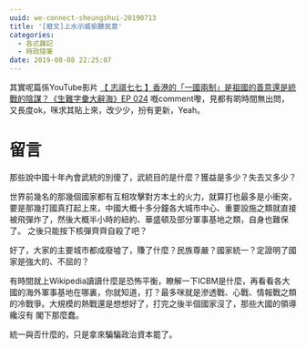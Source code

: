 ```yaml
---
uuid: we-connect-sheungshui-20190713
title: '[廢文]上水示威偷聽民意'
categories:
  - 各式雜記
  - 時政隨筆
date: 2019-08-08 22:25:07
---
```

其實呢篇係YouTube影片 [
【 志祺七七 】香港的「一國兩制」是祖國的善意還是統戰的陰謀？《生難字彙大辭海》EP 024](https://www.youtube.com/watch?v=FNUR7bv3ZPY) 嘅comment嚟，見都有啲時間無出問，又長度ok，咪求其貼上來，改少少，扮有更新，Yeah。

# 留言

那些說中國十年內會武統的別傻了，武統目的是什麼？獲益是多少？失去又多少？

世界前幾名的那幾個國家都有互相攻擊對方本土的火力，就算打也最多是小衝突，要是那幾打國真打起上來，中國大概十多分鐘各大城市中心、重要設施之類就直接被飛彈炸了，然後大概半小時的紐約、華盛頓及部分軍事基地之類，自身也難保了。
之後只能按下核彈齊齊自殺了吧？

好了，大家的主要城市都成廢墟了，賺了什麼？民族尊嚴？國家統一？定證明了國家是強大的、不屈的？

有時間就上Wikipedia讀讀什麼是恐怖平衡，瞭解一下ICBM是什麼，再看看各大國的海外軍事基地在哪裏，你就知道，打？最多咪就是滲透戰、心戰、情報戰之類的冷戰爭。大規模的熱戰還是想想好了，打完之後半個國家沒了，那些大國的領導纔沒有 閣下那麼蠢。

統一與否什麼的，只是拿來騙騙政治資本罷了。